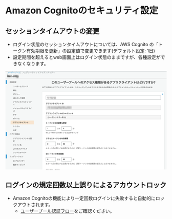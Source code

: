 # Amazon Cognitoのセキュリティ設定

## セッションタイムアウトの変更

* ログイン状態のセッションタイムアウトについては、AWS Cognito の「トークン有効期限を更新」の設定値で変更できます(デフォルト設定: 1日)
* 設定期間を超えるとweb画面上はログイン状態のままですが、各種設定ができなくなります。

![](./images/aws-cognito-setting.png)

## ログインの規定回数以上誤りによるアカウントロック

* Amazon Cognitoの機能により一定回数ログインに失敗すると自動的にロックアウトされます。
	* [ユーザープール認証フロー](https://docs.aws.amazon.com/ja_jp/cognito/latest/developerguide/amazon-cognito-user-pools-authentication-flow.html)をご確認ください。